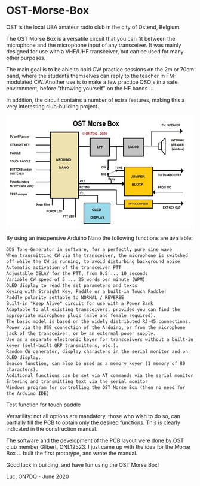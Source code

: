# OST-Morse-Box

OST is the local UBA amateur radio club in the city of Ostend, Belgium.

The OST Morse Box is a versatile circuit that you can fit between the microphone and the microphone input of any transceiver.
It was mainly designed for use with a VHF/UHF transceiver, but can be used for many other purposes.

The main goal is to be able to hold CW practice sessions on the 2m or 70cm band, where the students themselves can reply to the teacher in FM-modulated CW. Another use is to make a few practice QSO's in a safe environment, before "throwing yourself" on the HF bands ...

In addition, the circuit contains a number of extra features, making this a very interesting club-building project.

![Block Diagram](https://github.com/on7dq/OST-Morse-Box/blob/master/Block%20diagram.jpg)

By using an inexpensive Arduino Nano the following functions are available:

	DDS Tone-Generator in software, for a perfectly pure sine wave 
	When transmitting CW via the transceiver, the microphone is switched off while the CW is running, to avoid disturbing background noise
	Automatic activation of the transceiver PTT
	Adjustable DELAY for the PTT, from 0.5 ... 10 seconds
	Variable CW speed of 5 ... 25 words per minute (WPM)
	OLED display to read the set parameters and texts
	Keying with Straight Key, Paddle or a built-in Touch Paddle!
	Paddle polarity settable to NORMAL / REVERSE
	Built-in "Keep Alive" circuit for use with a Power Bank
	Adaptable to all existing transceivers, provided you can find the appropriate microphone plugs (male and female required).
    The basic model is based on the widely distributed RJ-45 connections. 
	Power via the USB connection of the Arduino, or from the microphone jack of the transceiver, or by an external power supply.
	Use as a separate electronic keyer for transceivers without a built-in keyer (self-built QRP transmitters, etc.).
	Random CW generator, display characters in the serial monitor and on OLED display.
	Beacon function, can also be used as a memory keyer (1 memory of 80 characters).
	Additional functions can be set via AT commands via the serial monitor
	Entering and transmitting text via the serial monitor
	Windows program for controlling the OST Morse Box (then no need for the Arduino IDE)
  Test function for touch paddle

Versatility: not all options are mandatory, those who wish to do so, can partially fill the PCB to obtain only the desired functions. This is clearly indicated in the construction manual.

The software and the development of the PCB layout were done by OST club member Gilbert, ONL12523.
I just came up with the idea for the Morse Box ... built the first prototype, and wrote the manual.

Good luck in building, and have fun using the OST Morse Box!

Luc, ON7DQ - June 2020
